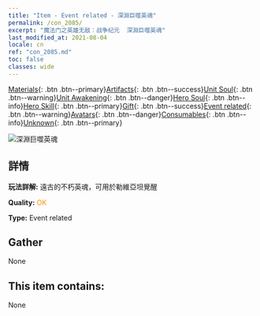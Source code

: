 ```yaml
---
title: "Item - Event related - 深淵巨噬英魂"
permalink: /con_2085/
excerpt: "魔法门之英雄无敌：战争纪元  深淵巨噬英魂"
last_modified_at: 2021-08-04
locale: cn
ref: "con_2085.md"
toc: false
classes: wide
---
```

 [Materials](/ItemsCN/){: .btn .btn--primary}[Artifacts](/ItemsCN/Artifacts/){: .btn .btn--success}[Unit Soul](/ItemsCN/UnitSoul/){: .btn .btn--warning}[Unit Awakening](/ItemsCN/UnitAwakening/){: .btn .btn--danger}[Hero Soul](/ItemsCN/HeroSoul/){: .btn .btn--info}[Hero Skill](/ItemsCN/HeroSkill/){: .btn .btn--primary}[Gift](/ItemsCN/Gift/){: .btn .btn--success}[Event related](/ItemsCN/Events/){: .btn .btn--warning}[Avatars](/ItemsCN/Avatars/){: .btn .btn--danger}[Consumables](/ItemsCN/Consumables/){: .btn .btn--info}[Unknown](/ItemsCN/Unknown/){: .btn .btn--primary}

 ![深淵巨噬英魂](/images/t/juexing_9908.png)

## 詳情
 **玩法詳解:** 遠古的不朽英魂，可用於勒維亞坦覺醒

 **Quality:** <span style="color: #FF8C00">OK</span>

 **Type:** Event related

## Gather

  None

## This item contains:

  None

